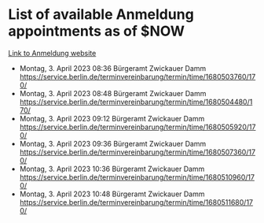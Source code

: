 # List of available Anmeldung appointments as of $NOW
[Link to Anmeldung website](https://service.berlin.de/terminvereinbarung/termin/tag.php?termin=1&anliegen[]=120686&dienstleisterlist=122210,122217,327316,122219,327312,122227,327314,122231,327346,122243,327348,122254,122252,329742,122260,329745,122262,329748,122271,327278,122273,327274,122277,327276,330436,122280,327294,122282,327290,122284,327292,122291,327270,122285,327266,122286,327264,122296,327268,150230,329760,122297,327286,122294,327284,122312,329763,122314,329775,122304,327330,122311,327334,122309,327332,317869,122281,327352,122279,329772,122283,122276,327324,122274,327326,122267,329766,122246,327318,122251,327320,122257,327322,122208,327298,122226,327300&herkunft=http%3A%2F%2Fservice.berlin.de%2Fdienstleistung%2F120686%2F)
- Montag, 3. April 2023 08:36 Bürgeramt Zwickauer Damm https://service.berlin.de/terminvereinbarung/termin/time/1680503760/170/
- Montag, 3. April 2023 08:48 Bürgeramt Zwickauer Damm https://service.berlin.de/terminvereinbarung/termin/time/1680504480/170/
- Montag, 3. April 2023 09:12 Bürgeramt Zwickauer Damm https://service.berlin.de/terminvereinbarung/termin/time/1680505920/170/
- Montag, 3. April 2023 09:36 Bürgeramt Zwickauer Damm https://service.berlin.de/terminvereinbarung/termin/time/1680507360/170/
- Montag, 3. April 2023 10:36 Bürgeramt Zwickauer Damm https://service.berlin.de/terminvereinbarung/termin/time/1680510960/170/
- Montag, 3. April 2023 10:48 Bürgeramt Zwickauer Damm https://service.berlin.de/terminvereinbarung/termin/time/1680511680/170/
